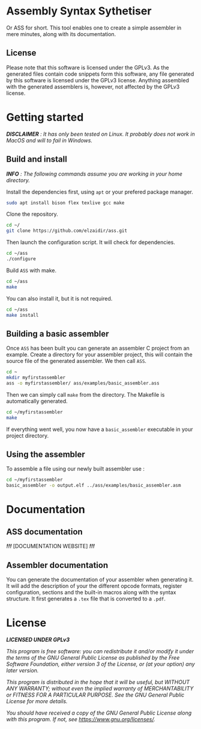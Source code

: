 # Assembly Syntax Sythetiser
Or ASS for short. This tool enables one to create a simple assembler in mere minutes, along with its documentation. 

## License

Please note that this software is licensed under the GPLv3. As the generated files contain code snippets form this software, any file generated by this software is licensed under the GPLv3 license. Anything assembled with the generated assemblers is, however, not affected by the GPLv3 license.


# Getting started

***DISCLAIMER*** *: It has only been tested on Linux. It probably does not work in MacOS and will to fail in Windows.*

## Build and install

***INFO*** *: The following commands assume you are working in your home directory.*

Install the dependencies first, using `apt` or your prefered package manager.

```bash
sudo apt install bison flex texlive gcc make
```

Clone the repository.
```bash
cd ~/
git clone https://github.com/elzaidir/ass.git
```

Then launch the configuration script. It will check for dependencies.
```bash
cd ~/ass
./configure
```

Build `ASS` with make.

```bash
cd ~/ass
make
```

You can also install it, but it is not required.

```bash
cd ~/ass
make install
```

## Building a basic assembler

Once `ASS` has been built you can generate an assembler C project from an example. Create a directory for your assembler project, this will contain the source file of the generated assembler. We then call `ASS`.

```bash
cd ~
mkdir myfirstassembler
ass -o myfirstassembler/ ass/examples/basic_assembler.ass
```

Then we can simply call `make` from the directory. The Makefile is automatically generated.

```bash
cd ~/myfirstassembler
make
```

If everything went well, you now have a `basic_assembler` executable in your project directory.

## Using the assembler

To assemble a file using our newly built assembler use :

```bash
cd ~/myfirstassembler
basic_assembler -o output.elf ../ass/examples/basic_assembler.asm
```

# Documentation

## ASS documentation

***!!!*** [DOCUMENTATION WEBSITE] ***!!!***

## Assembler documentation

You can generate the documentation of your assembler when generating it. It will add the description of your the different opcode formats, register configuration, sections and the built-in macros along with the syntax structure. It first generates a `.tex` file that is converted to a `.pdf`.

# License

***LICENSED UNDER GPLv3***

*This program is free software: you can redistribute it and/or modify
it under the terms of the GNU General Public License as published by
the Free Software Foundation, either version 3 of the License, or
(at your option) any later version.*

*This program is distributed in the hope that it will be useful,
but WITHOUT ANY WARRANTY; without even the implied warranty of
MERCHANTABILITY or FITNESS FOR A PARTICULAR PURPOSE.  See the
GNU General Public License for more details.*

*You should have received a copy of the GNU General Public License
along with this program.  If not, see <https://www.gnu.org/licenses/>.*